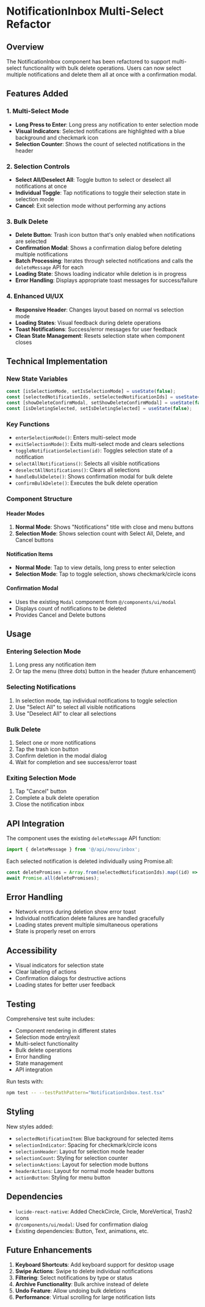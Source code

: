 # NotificationInbox Multi-Select Refactor

## Overview

The NotificationInbox component has been refactored to support multi-select functionality with bulk delete operations. Users can now select multiple notifications and delete them all at once with a confirmation modal.

## Features Added

### 1. Multi-Select Mode
- **Long Press to Enter**: Long press any notification to enter selection mode
- **Visual Indicators**: Selected notifications are highlighted with a blue background and checkmark icon
- **Selection Counter**: Shows the count of selected notifications in the header

### 2. Selection Controls
- **Select All/Deselect All**: Toggle button to select or deselect all notifications at once
- **Individual Toggle**: Tap notifications to toggle their selection state in selection mode
- **Cancel**: Exit selection mode without performing any actions

### 3. Bulk Delete
- **Delete Button**: Trash icon button that's only enabled when notifications are selected
- **Confirmation Modal**: Shows a confirmation dialog before deleting multiple notifications
- **Batch Processing**: Iterates through selected notifications and calls the `deleteMessage` API for each
- **Loading State**: Shows loading indicator while deletion is in progress
- **Error Handling**: Displays appropriate toast messages for success/failure

### 4. Enhanced UI/UX
- **Responsive Header**: Changes layout based on normal vs selection mode
- **Loading States**: Visual feedback during delete operations
- **Toast Notifications**: Success/error messages for user feedback
- **Clean State Management**: Resets selection state when component closes

## Technical Implementation

### New State Variables
```typescript
const [isSelectionMode, setIsSelectionMode] = useState(false);
const [selectedNotificationIds, setSelectedNotificationIds] = useState<Set<string>>(new Set());
const [showDeleteConfirmModal, setShowDeleteConfirmModal] = useState(false);
const [isDeletingSelected, setIsDeletingSelected] = useState(false);
```

### Key Functions
- `enterSelectionMode()`: Enters multi-select mode
- `exitSelectionMode()`: Exits multi-select mode and clears selections
- `toggleNotificationSelection(id)`: Toggles selection state of a notification
- `selectAllNotifications()`: Selects all visible notifications
- `deselectAllNotifications()`: Clears all selections
- `handleBulkDelete()`: Shows confirmation modal for bulk delete
- `confirmBulkDelete()`: Executes the bulk delete operation

### Component Structure

#### Header Modes
1. **Normal Mode**: Shows "Notifications" title with close and menu buttons
2. **Selection Mode**: Shows selection count with Select All, Delete, and Cancel buttons

#### Notification Items
- **Normal Mode**: Tap to view details, long press to enter selection
- **Selection Mode**: Tap to toggle selection, shows checkmark/circle icons

#### Confirmation Modal
- Uses the existing `Modal` component from `@/components/ui/modal`
- Displays count of notifications to be deleted
- Provides Cancel and Delete buttons

## Usage

### Entering Selection Mode
1. Long press any notification item
2. Or tap the menu (three dots) button in the header (future enhancement)

### Selecting Notifications
1. In selection mode, tap individual notifications to toggle selection
2. Use "Select All" to select all visible notifications
3. Use "Deselect All" to clear all selections

### Bulk Delete
1. Select one or more notifications
2. Tap the trash icon button
3. Confirm deletion in the modal dialog
4. Wait for completion and see success/error toast

### Exiting Selection Mode
1. Tap "Cancel" button
2. Complete a bulk delete operation
3. Close the notification inbox

## API Integration

The component uses the existing `deleteMessage` API function:
```typescript
import { deleteMessage } from '@/api/novu/inbox';
```

Each selected notification is deleted individually using Promise.all:
```typescript
const deletePromises = Array.from(selectedNotificationIds).map((id) => deleteMessage(id));
await Promise.all(deletePromises);
```

## Error Handling

- Network errors during deletion show error toast
- Individual notification delete failures are handled gracefully
- Loading states prevent multiple simultaneous operations
- State is properly reset on errors

## Accessibility

- Visual indicators for selection state
- Clear labeling of actions
- Confirmation dialogs for destructive actions
- Loading states for better user feedback

## Testing

Comprehensive test suite includes:
- Component rendering in different states
- Selection mode entry/exit
- Multi-select functionality
- Bulk delete operations
- Error handling
- State management
- API integration

Run tests with:
```bash
npm test -- --testPathPattern="NotificationInbox.test.tsx"
```

## Styling

New styles added:
- `selectedNotificationItem`: Blue background for selected items
- `selectionIndicator`: Spacing for checkmark/circle icons
- `selectionHeader`: Layout for selection mode header
- `selectionCount`: Styling for selection counter
- `selectionActions`: Layout for selection mode buttons
- `headerActions`: Layout for normal mode header buttons
- `actionButton`: Styling for menu button

## Dependencies

- `lucide-react-native`: Added CheckCircle, Circle, MoreVertical, Trash2 icons
- `@/components/ui/modal`: Used for confirmation dialog
- Existing dependencies: Button, Text, animations, etc.

## Future Enhancements

1. **Keyboard Shortcuts**: Add keyboard support for desktop usage
2. **Swipe Actions**: Swipe to delete individual notifications
3. **Filtering**: Select notifications by type or status
4. **Archive Functionality**: Bulk archive instead of delete
5. **Undo Feature**: Allow undoing bulk deletions
6. **Performance**: Virtual scrolling for large notification lists
